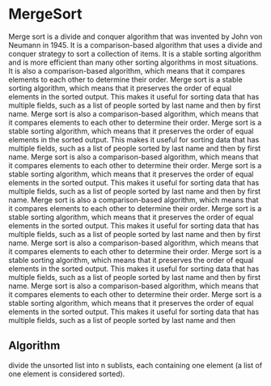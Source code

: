 # MergeSort
Merge sort is a divide and conquer algorithm that was invented by John von Neumann in 1945. It is a comparison-based algorithm that uses a divide and conquer strategy to sort a collection of items. It is a stable sorting algorithm and is more efficient than many other sorting algorithms in most situations. It is also a comparison-based algorithm, which means that it compares elements to each other to determine their order. Merge sort is a stable sorting algorithm, which means that it preserves the order of equal elements in the sorted output. This makes it useful for sorting data that has multiple fields, such as a list of people sorted by last name and then by first name. Merge sort is also a comparison-based algorithm, which means that it compares elements to each other to determine their order. Merge sort is a stable sorting algorithm, which means that it preserves the order of equal elements in the sorted output. This makes it useful for sorting data that has multiple fields, such as a list of people sorted by last name and then by first name. Merge sort is also a comparison-based algorithm, which means that it compares elements to each other to determine their order. Merge sort is a stable sorting algorithm, which means that it preserves the order of equal elements in the sorted output. This makes it useful for sorting data that has multiple fields, such as a list of people sorted by last name and then by first name. Merge sort is also a comparison-based algorithm, which means that it compares elements to each other to determine their order. Merge sort is a stable sorting algorithm, which means that it preserves the order of equal elements in the sorted output. This makes it useful for sorting data that has multiple fields, such as a list of people sorted by last name and then by first name. Merge sort is also a comparison-based algorithm, which means that it compares elements to each other to determine their order. Merge sort is a stable sorting algorithm, which means that it preserves the order of equal elements in the sorted output. This makes it useful for sorting data that has multiple fields, such as a list of people sorted by last name and then by first name. Merge sort is also a comparison-based algorithm, which means that it compares elements to each other to determine their order. Merge sort is a stable sorting algorithm, which means that it preserves the order of equal elements in the sorted output. This makes it useful for sorting data that has multiple fields, such as a list of people sorted by last name and then

## Algorithm
   divide the unsorted list into n sublists, each containing one element (a list of one element is considered sorted).

